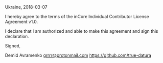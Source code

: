 Ukraine, 2018-03-07

I hereby agree to the terms of the inCore Individual Contributor License
Agreement v1.0.

I declare that I am authorized and able to make this agreement and sign this
declaration.

Signed,

Demid Avramenko grrrr@protonmail.com https://github.com/true-datura
